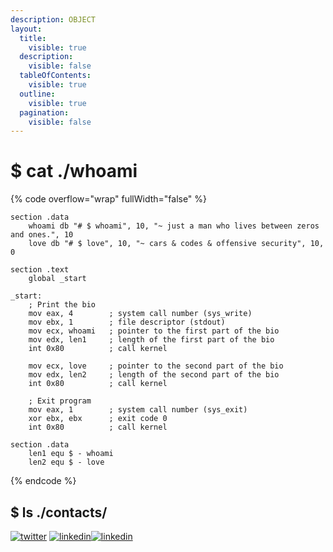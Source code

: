 ```yaml
---
description: OBJECT
layout:
  title:
    visible: true
  description:
    visible: false
  tableOfContents:
    visible: true
  outline:
    visible: true
  pagination:
    visible: false
---
```


# $ cat ./whoami

{% code overflow="wrap" fullWidth="false" %}
```wasm
section .data
    whoami db "# $ whoami", 10, "~ just a man who lives between zeros and ones.", 10
    love db "# $ love", 10, "~ cars & codes & offensive security", 10, 0

section .text
    global _start

_start:
    ; Print the bio
    mov eax, 4        ; system call number (sys_write)
    mov ebx, 1        ; file descriptor (stdout)
    mov ecx, whoami   ; pointer to the first part of the bio
    mov edx, len1     ; length of the first part of the bio
    int 0x80          ; call kernel

    mov ecx, love     ; pointer to the second part of the bio
    mov edx, len2     ; length of the second part of the bio
    int 0x80          ; call kernel

    ; Exit program
    mov eax, 1        ; system call number (sys_exit)
    xor ebx, ebx      ; exit code 0
    int 0x80          ; call kernel

section .data
    len1 equ $ - whoami
    len2 equ $ - love
```
{% endcode %}

## $ ls ./contacts/

[<img src="https://skillicons.dev/icons?i=twitter&#x26;&#x26;perline=1" alt="twitter" data-size="line">](https://twitter.com/71ntr) [<img src="https://skillicons.dev/icons?i=linkedin&#x26;&#x26;perline=1" alt="linkedin" data-size="line">](https://www.linkedin.com/in/71ntr/)[<img src="https://skillicons.dev/icons?i=github&#x26;&#x26;perline=1" alt="linkedin" data-size="line">](https://github.com/Hunt3r0x)
